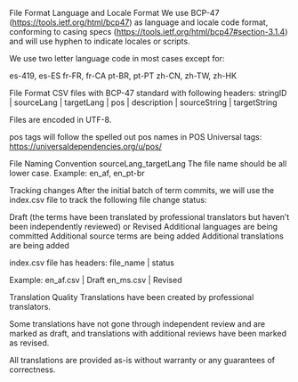 File Format
Language and Locale Format
We use BCP-47 (https://tools.ietf.org/html/bcp47) as language and locale code format, conforming to casing specs (https://tools.ietf.org/html/bcp47#section-3.1.4) and will use hyphen to indicate locales or scripts.  

We use two letter language code in most cases except for:

es-419, es-ES
fr-FR, fr-CA
pt-BR, pt-PT
zh-CN, zh-TW, zh-HK

File Format
CSV files with BCP-47 standard with following headers: 
stringID | sourceLang | targetLang | pos | description | sourceString | targetString 

Files are encoded in UTF-8.

pos tags will follow the spelled out pos names in POS Universal tags: https://universaldependencies.org/u/pos/


File Naming Convention
sourceLang_targetLang
The file name should be all lower case. Example: en_af, en_pt-br

Tracking changes
After the initial batch of term commits, we will use the index.csv file to track the following file change status:

Draft (the terms have been translated by professional translators but haven’t been independently reviewed) or Revised
Additional languages are being committed
Additional source terms are being added
Additional translations are being added

index.csv file has headers: file_name | status 

Example: 
en_af.csv | Draft
en_ms.csv | Revised

Translation Quality
Translations have been created by professional translators. 

Some translations have not gone through independent review and are marked as draft, and translations with additional reviews have been marked as revised. 

All translations are provided as-is without warranty or any guarantees of correctness. 


